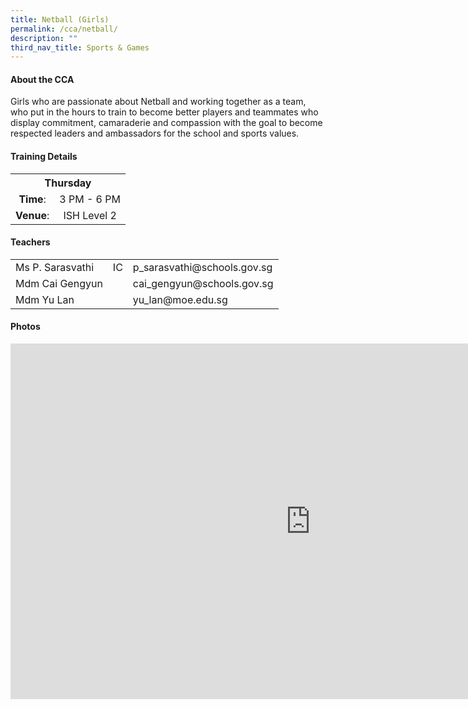 ```yaml
---
title: Netball (Girls)
permalink: /cca/netball/
description: ""
third_nav_title: Sports & Games
---
```



<h4>About the CCA</h4>
<p>Girls who are passionate about Netball and working together as a team, who put in the hours to train to become better players and teammates who display commitment, camaraderie and compassion with the goal to become respected leaders and ambassadors for the school and sports values.</p>
<h4>Training Details</h4>
<table>
<tbody>
<tr>
<th style="text-align: center;" colspan="2">Thursday</th>
</tr>
<tr>
<td style="text-align: center;"><strong>Time</strong>:</td>
<td style="text-align: center;">3 PM - 6 PM</td>
</tr>
<tr>
<td style="text-align: center;"><strong>Venue</strong>:</td>
<td style="text-align: center;">ISH Level 2</td>
</tr>
</tbody>
</table>
<h4>Teachers</h4>
<table>
<tbody>
<tr>
<td>Ms P. Sarasvathi</td>
<td>IC</td>
<td>p_sarasvathi@schools.gov.sg</td>
</tr>
<tr>
<td>Mdm Cai Gengyun</td>
<td>&nbsp;</td>
<td>cai_gengyun@schools.gov.sg</td>
</tr>
<tr>
<td>Mdm Yu Lan</td>
<td>&nbsp;</td>
<td>yu_lan@moe.edu.sg</td>
</tr>
</tbody>
</table>
<h4>Photos</h4>
<iframe src="https://docs.google.com/presentation/d/e/2PACX-1vSiuDzDtcMf2Q27dEEaGBsG-F0HIHuCtBUgMJM_Jf0Xndk4x-IrS5-6ArkPCFe7Hrqyb6XHTNUr64Ve/embed?start=false&loop=false&delayms=10000" frameborder="0" width="960" height="569" allowfullscreen="true"></iframe>
